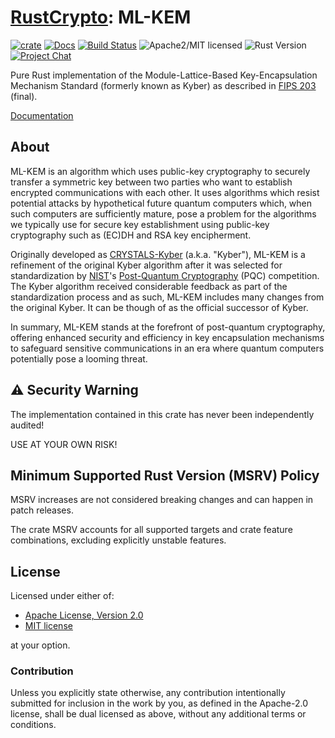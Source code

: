 # [RustCrypto]: ML-KEM

[![crate][crate-image]][crate-link]
[![Docs][docs-image]][docs-link]
[![Build Status][build-image]][build-link]
![Apache2/MIT licensed][license-image]
![Rust Version][rustc-image]
[![Project Chat][chat-image]][chat-link]

Pure Rust implementation of the Module-Lattice-Based Key-Encapsulation Mechanism Standard
(formerly known as Kyber) as described in [FIPS 203] (final).

[Documentation][docs-link]

## About

ML-KEM is an algorithm which uses public-key cryptography to securely transfer a symmetric key
between two parties who want to establish encrypted communications with each other. It uses
algorithms which resist potential attacks by hypothetical future quantum computers which,
when such computers are sufficiently mature, pose a problem for the algorithms we typically use for
secure key establishment using public-key cryptography such as (EC)DH and RSA key encipherment.

Originally developed as [CRYSTALS-Kyber] (a.k.a. "Kyber"), ML-KEM is a refinement of the original
Kyber algorithm after it was selected for standardization by [NIST]'s [Post-Quantum Cryptography]
(PQC) competition. The Kyber algorithm received considerable feedback as part of the standardization
process and as such, ML-KEM includes many changes from the original Kyber. It can be though of as
the official successor of Kyber.

In summary, ML-KEM stands at the forefront of post-quantum cryptography, offering enhanced security
and efficiency in key encapsulation mechanisms to safeguard sensitive communications in an era where
quantum computers potentially pose a looming threat.

## ⚠️ Security Warning

The implementation contained in this crate has never been independently audited!

USE AT YOUR OWN RISK!

## Minimum Supported Rust Version (MSRV) Policy

MSRV increases are not considered breaking changes and can happen in patch
releases.

The crate MSRV accounts for all supported targets and crate feature
combinations, excluding explicitly unstable features.

## License

Licensed under either of:

- [Apache License, Version 2.0](http://www.apache.org/licenses/LICENSE-2.0)
- [MIT license](http://opensource.org/licenses/MIT)

at your option.

### Contribution

Unless you explicitly state otherwise, any contribution intentionally submitted
for inclusion in the work by you, as defined in the Apache-2.0 license, shall be
dual licensed as above, without any additional terms or conditions.

[//]: # (badges)

[crate-image]: https://img.shields.io/crates/v/ml-kem?logo=rust
[crate-link]: https://crates.io/crates/ml-kem
[docs-image]: https://docs.rs/ml-kem/badge.svg
[docs-link]: https://docs.rs/ml-kem/
[build-image]: https://github.com/RustCrypto/KEMs/actions/workflows/ml-kem.yml/badge.svg
[build-link]: https://github.com/RustCrypto/KEMs/actions/workflows/ml-kem.yml
[license-image]: https://img.shields.io/badge/license-Apache2.0/MIT-blue.svg
[rustc-image]: https://img.shields.io/badge/rustc-1.85+-blue.svg
[chat-image]: https://img.shields.io/badge/zulip-join_chat-blue.svg
[chat-link]: https://rustcrypto.zulipchat.com/#narrow/stream/406484-KEMs

[//]: # (links)

[RustCrypto]: https://github.com/rustcrypto
[FIPS 203]: https://csrc.nist.gov/pubs/fips/203/final
[CRYSTALS-Kyber]: https://pq-crystals.org/kyber/
[NIST]: https://www.nist.gov/cryptography
[Post-Quantum Cryptography]: https://csrc.nist.gov/projects/post-quantum-cryptography
